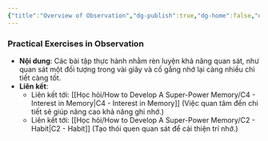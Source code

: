 ```yaml
---
{"title":"Overview of Observation","dg-publish":true,"dg-home":false,"date":"2024-08-31","tags":["#book","#memory","#How_to_Develop_A_Super_Power_Memory"],"Chương":"Chương1","permalink":"/hoc-hoi/how-to-develop-a-super-power-memory/practical-exercises-in-observation/","dgPassFrontmatter":true,"noteIcon":"","updated":"2025-01-14T22:28:13.239+07:00"}
---
```


### Practical Exercises in Observation

- **Nội dung**: Các bài tập thực hành nhằm rèn luyện khả năng quan sát, như quan sát một đối tượng trong vài giây và cố gắng nhớ lại càng nhiều chi tiết càng tốt.
- **Liên kết**:
    - Liên kết tới: [[Học hỏi/How to Develop A Super-Power Memory/C4 - Interest in Memory\|C4 - Interest in Memory]] (Việc quan tâm đến chi tiết sẽ giúp nâng cao khả năng ghi nhớ.)
    - Liên kết tới: [[Học hỏi/How to Develop A Super-Power Memory/C2 - Habit\|C2 - Habit]] (Tạo thói quen quan sát để cải thiện trí nhớ.)